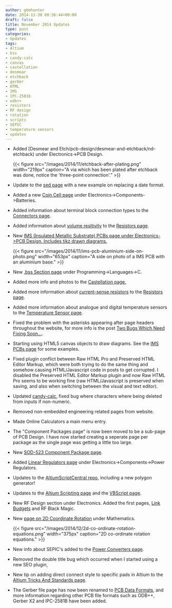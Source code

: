 ```yaml
---
author: gbmhunter
date: 2014-11-30 08:36:44+00:00
draft: false
title: November 2014 Updates
type: post
categories:
- Updates
tags:
- Altium
- bss
- candy-calc
- canvas
- castellation
- desmear
- etchback
- gerber
- HTML
- IMS
- IPC-2581b
- odb++
- resistors
- RF design
- rotation
- scripts
- SEPIC
- temperature sensors
- updates
---
```


* Added [Desmear and Etch/pcb-design/desmear-and-etchback/nd-etchback) under Electronics->PCB Design.  

    {{< figure src="/images/2014/11/etchback-after-plating.png" width="219px" caption="A via which has been plated after etchback was done, notice the 'three-point connection'."  >}}

* Update to the [sed page](/programming/operating-systems/linux/programs/sed) with a new example on replacing a date format.
* Added a new [Coin Cell page](/electronics/components/batteries/button-cell-coin-cell) under Electronics->Components->Batteries.
* Added information about terminal block connection types to the [Connectors page](/electronics/components/connectors).
* Added information about [volume resitivity](/electronics/components/resistors#volume-resistance-bulk-resistance) to the [Resistors page](/electronics/components/resistors).
* New [IMS (Insulated Metallic Substrate) PCBs page under Electronics->PCB Design. Includes tikz drawn diagrams.  
](/electronics/pcb-design/ims-insulated-metal-substrate-pcbs)  

    {{< figure src="/images/2014/11/ims-pcb-aluminium-side-on-photo.png" width="653px" caption="A side on photo of a IMS PCB with an aluminium base."  >}}

* New [.bss Section page](/programming/languages/c/bss-section) under Programming->Languages->C.
* Added more info and photos to the [Castellation page.](/pcb-design/castellation/)
* Added more information about [current-sense resistors](/electronics/components/resistors#current-sense-resistors) to the [Resistors page](/electronics/components/resistors).
* Added more information about analogue and digital temperature sensors to the [Temperature Sensor page](/electronics/components/sensors/temperature-sensors/).
* Fixed the problem with the asterisks appearing after page headers throughout the website, for more info is the post [Two Bugs Which Need Fixing Soon...](/posts/updates/2014/11-05-two-bugs-which-need-fixing-soon/).
* Starting using HTML5 canvas objects to draw diagrams. See the [IMS PCBs page](/pcb-design/ims-insulated-metal-substrate-pcbs/#single-sided-single-layer-ims-pcb) for some examples.
* Fixed plugin conflict between Raw HTML Pro and Preserved HTML Editor Markup, which were both trying to do the same thing and somehow causing HTML/Javascript code in posts to get corrupted. I disabled the Preserved HTML Editor Markup plugin and now Raw HTML Pro seems to be working fine (raw HTML/Javascript is preserved when saving, and also when switching between the visual and text editor).
* Updated [candy-calc](https://github.com/gbmhunter/candy-calc), fixed bug where characters where being deleted from inputs if non-numeric.
* Removed non-embedded engineering related pages from website.
* Made Online Calculators a main menu entry.
* The "Component Packages page" is now been moved to be a sub-page of PCB Design. I have now started creating a seperate page per package as the single page was getting a little too large.
* New [SOD-523 Component Package page](/pcb-design/component-packages/sod-523-component-package).
* Added [Linear Regulators page](/electronics/components/power-regulators/linear-regulators) under Electronics->Components->Power Regulators.
* Updates to the [AltiumScriptCentral repo](https://github.com/gbmhunter/AltiumScriptCentral), including a new polygon generator!
* Updates to the [Altium Scripting page](/electronics/general/altium/altium-scripting-and-using-the-api) and the [VBScript page](/programming/languages/vbscript).
* New RF Design section under Electronics. Added the first pages, [Link Budgets](/electronics/rf-design/link-budgets) and RF Black Magic.
* New [page on 2D Coordinate Rotation](/mathematics/geometry/2d-coordinate-rotation/) under Mathematics.  

    {{< figure src="/images/2014/12/2d-co-ordinate-rotation-equations.png" width="375px" caption="2D co-ordinate rotation equations."  >}}

* New info about SEPIC's added to the [Power Converters page](/electronics/components/power-regulators).
* Removed the double title bug which occurred when I started using a new SEO plugin,
* New tip on adding direct connect style to specific pads in Altium to the [Altium Tricks And Standards page](/electronics/general/altium/altium-tricks-and-standards#direct-connect-for-specific-pads).
* The Gerber file page has now been renamed to [PCB Data Formats](/pcb-design/pcb-data-formats), and more information regarding other PCB file formats such as ODB++, Gerber X2 and IPC-2581B have been added.

